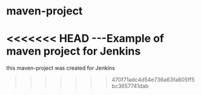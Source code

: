 # maven-project
<<<<<<< HEAD
---Example of maven project for Jenkins
=======
this maven-project was created for Jenkins 
>>>>>>> 470f71adc4d54e736a63fa805ff5bc3657741dab
